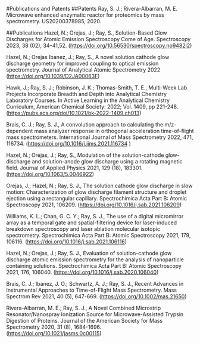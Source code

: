 #Publications and Patents
##Patents
Ray, S. J.; Rivera-Albarran, M. E. Microwave enhanced enzymatic reactor for proteomics by mass spectrometry. US20200378985, 2020.

##Publications
Hazel, N.;  Orejas, J.; Ray, S., Solution-Based Glow Discharges for Atomic Emission Spectroscopy Come of Age. Spectroscopy 2023, 38 (02), 34–41,52.  (https://doi.org/10.56530/spectroscopy.no9482l2)

Hazel, N.;  Orejas Ibanez, J.; Ray, S., A novel solution cathode glow discharge geometry for improved coupling to optical emission spectrometry. Journal of Analytical Atomic Spectrometry 2022  (https://doi.org/10.1039/D2JA00063F)

Hawk, J.;  Ray, S. J.;  Robinson, J. K.; Thomas-Smith, T. E., Multi-Week Lab Projects Incorporate Breadth and Depth into Analytical Chemistry Laboratory Courses. In Active Learning in the Analytical Chemistry Curriculum, American Chemical Society: 2022; Vol. 1409, pp 221-248.   (https://pubs.acs.org/doi/10.1021/bk-2022-1409.ch013)

Brais, C. J.; Ray, S. J., A convolution approach to calculating the m/z-dependent mass analyzer response in orthogonal acceleration time-of-flight mass spectrometers. International Journal of Mass Spectrometry 2022, 471, 116734.  (https://doi.org/10.1016/j.ijms.2021.116734 )

Hazel, N.;  Orejas, J.; Ray, S., Modulation of the solution-cathode glow-discharge and solution-anode glow discharge using a rotating magnetic field. Journal of Applied Physics 2021, 129 (18), 183301. (https://doi.org/10.1063/5.0046922)

Orejas, J.;  Hazel, N.; Ray, S. J., The solution cathode glow discharge in slow motion: Characterization of glow discharge filament structure and droplet ejection using a rectangular capillary. Spectrochimica Acta Part B: Atomic Spectroscopy 2021, 106209. (https://doi.org/10.1016/j.sab.2021.106209)

Williams, K. L.;  Chan, G. C. Y.; Ray, S. J., The use of a digital micromirror array as a temporal gate and spatial-filtering device for laser-induced breakdown spectroscopy and laser ablation molecular isotopic spectrometry. Spectrochimica Acta Part B: Atomic Spectroscopy 2021, 179, 106116. (https://doi.org/10.1016/j.sab.2021.106116)

Hazel, N.;  Orejas, J.; Ray, S. J., Evaluation of solution-cathode glow discharge atomic emission spectrometry for the analysis of nanoparticle containing solutions. Spectrochimica Acta Part B: Atomic Spectroscopy 2021, 176, 106040. (https://doi.org/10.1016/j.sab.2020.106040)

Brais, C. J.;  Ibanez, J. O.;  Schwartz, A. J.; Ray, S. J., Recent Advances in Instrumental Approaches to Time-of-Flight Mass Spectrometry. Mass Spectrom Rev 2021, 40 (5), 647-669.  (https://doi.org/10.1002/mas.21650)

Rivera-Albarran, M. E.; Ray, S. J., A Novel Combined Microstrip Resonator/Nanospray Ionization Source for Microwave-Assisted Trypsin Digestion of Proteins. Journal of the American Society for Mass Spectrometry 2020, 31 (8), 1684-1696. (https://doi.org/10.1021/jasms.0c00115)
